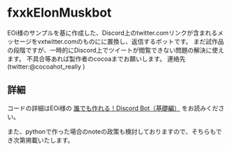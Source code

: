 # fxxkElonMuskbot

EOi様のサンプルを基に作成した、Discord上のtwitter.comリンクが含まれるメッセージをvxtwitter.comのものにに置換し、返信するボットです。
まだ試作品の段階ですが、一時的にDiscord上でツイートが閲覧できない問題の解決に使えます。
不具合等あれば製作者のcocoaまでお願いします。
連絡先 (twitter:@cocoahot_really )

## 詳細
コードの詳細はEOi様の
[誰でも作れる！Discord Bot（基礎編）](https://note.com/exteoi/n/nf1c37cb26c41)
をお読みください。

また、pythonで作った場合のnoteの政策も検討しておりますので、そちらもでき次第掲載いたします。
